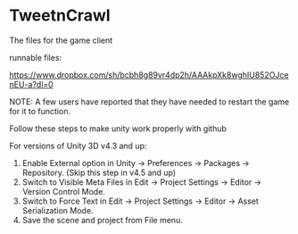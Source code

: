 TweetnCrawl
===========
The files for the game client

runnable files: 

https://www.dropbox.com/sh/bcbh8g89vr4dp2h/AAAkpXk8wghIU852OJcenEU-a?dl=0

NOTE: A few users have reported that they have needed to restart the game for it to function.


Follow these steps to make unity work properly with github

For versions of Unity 3D v4.3 and up:

1. Enable External option in Unity → Preferences → Packages → Repository. (Skip this step in v4.5 and up)
2. Switch to Visible Meta Files in Edit → Project Settings → Editor → Version Control Mode.
3. Switch to Force Text in Edit → Project Settings → Editor → Asset Serialization Mode.
4. Save the scene and project from File menu.

